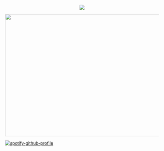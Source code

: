 
<p align="center"> <img src="https://komarev.com/ghpvc/?username=whannells&label=stalkers%20&color=493524&style=flat"  </p>
<p align="center"> <img src="https://i.pinimg.com/736x/99/1a/0c/991a0cd17f45719568196a2f805c4b58.jpg" width="600" height="400">
  

[![spotify-github-profile](https://spotify-github-profile.kittinanx.com/api/view?uid=31tjforkm2qskz4yab6uye6ggem4&cover_image=true&theme=novatorem&show_offline=false&background_color=000000&interchange=false&bar_color=152ba3&bar_color_cover=false)](https://github.com/kittinan/spotify-github-profile)


